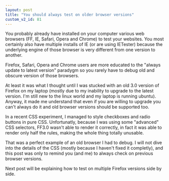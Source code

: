 ```yaml
---
layout: post
title: "You should always test on older browser versions"
custom_v2_id: 81
---
```


You probably already have installed on your computer various web browsers (FF,
IE, Safari, Opera and Chrome) to test your websites. You most certainly also
have multiple installs of IE (or are using IETester) because the underlying
engine of those browser is very different from one version to another.

Firefox, Safari, Opera and Chrome users are more educated to the "always
update to latest version" paradygm so you rarely have to debug old and obscure
version of those browsers.

At least it was what I thought until I was stucked with an old 3.0 version of
Firefox on my laptop (mostly due to my inability to upgrade to the latest
version. I'm still new to the linux world and my laptop is running ubuntu).
Anyway, it made me understand that even if you are willing to upgrade you
can't always do it and old browser versions should be supported too.

In a recent CSS experiment, I managed to style checkboxes and radio buttons in
pure CSS. Unfortunatly, because I was using some "advanced" CSS selectors,
FF3.0 wasn't able to render it correctly, in fact it was able to render only
half the rules, making the whole thing totally unusable.

That was a perfect example of an old browser I had to debug. I will not dive
into the details of the CSS (mostly because I haven't fixed it completly), and
this post was only to remind you (and me) to always check on previous browser
versions.

Next post will be explaining how to test on multiple Firefox versions side by
side.

